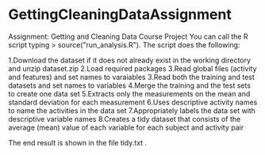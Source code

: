 # GettingCleaningDataAssignment
Assignment: Getting and Cleaning Data Course Project
You can call the R script typing > source("run_analysis.R"). The script does the following:

1.Download the dataset if it does not already exist in the working directory and unzip dataset.zip
2.Load required packages
3.Read global files (activity and features) and set names to varaiables
3.Read both the training and test datasets and set names to variables
4.Merge the training and the test sets to create one data set
5.Extracts only the measurements on the mean and standard deviation for each measurement
6.Uses descriptive activity names to name the activities in the data set
7.Appropriately labels the data set with descriptive variable names
8.Creates a tidy dataset that consists of the average (mean) value of each variable for each subject and activity pair

The end result is shown in the file  tidy.txt .
